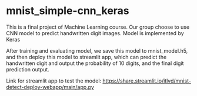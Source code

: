 # mnist_simple-cnn_keras
This is a final project of Machine Learning course. Our group choose to use CNN model to predict handwritten digit images. Model is implemented by Keras 

After training and evaluating model, we save this model to mnist_model.h5, and then deploy this model to streamlit app, which can predict the handwritten digit and output
the probability of 10 digits, and the final digit prediction output.

Link for streamlit app to test the model: https://share.streamlit.io/itlvd/mnist-detect-deploy-webapp/main/app.py
